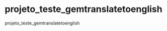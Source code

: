 projeto_teste_gemtranslatetoenglish
===================================

projeto_teste_gemtranslatetoenglish
